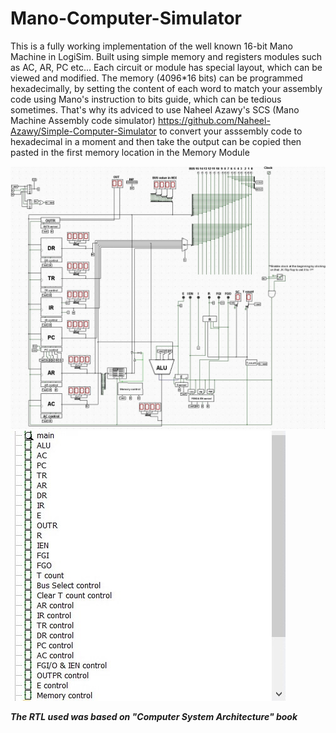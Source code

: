 # Mano-Computer-Simulator
This is a fully working implementation of the well known 16-bit Mano Machine in LogiSim. Built using simple memory and registers modules such as AC, AR, PC etc...
Each circuit or module has special layout, which can be viewed and modified. The memory (4096*16 bits) can be programmed hexadecimally, by setting the content of each word to match your assembly code using Mano's instruction to bits guide, which can be tedious sometimes. That's why its adviced to use Naheel Azawy's SCS (Mano Machine Assembly code simulator) https://github.com/Naheel-Azawy/Simple-Computer-Simulator to convert your asssembly code to hexadecimal in a moment and then take the output can be copied then pasted in the first memory location in the Memory Module

![screenshots](./Screenshot1.jpg)
![screenshots](./Screenshot2.jpg)

***The RTL used was based on "Computer System Architecture" book***

